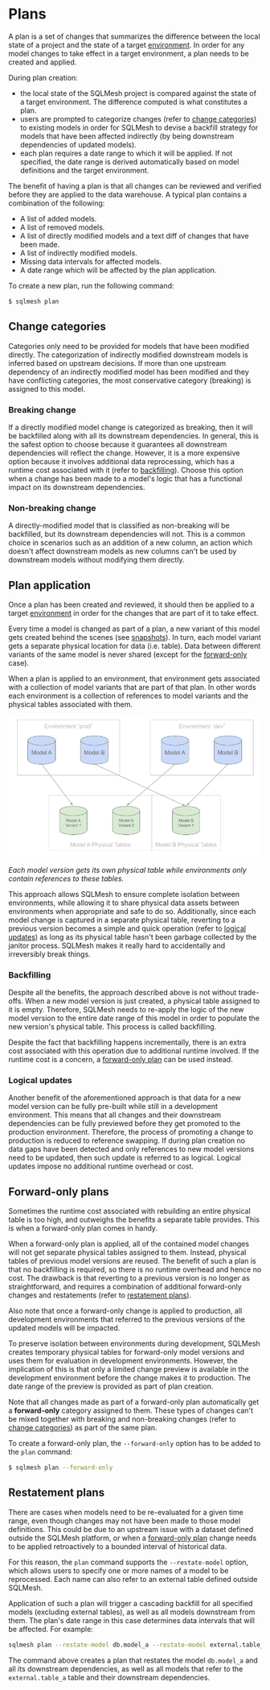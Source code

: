 # Plans

A plan is a set of changes that summarizes the difference between the local state of a project and the state of a target [environment](/concepts/environments). In order for any model changes to take effect in a target environment, a plan needs to be created and applied.

During plan creation:

* the local state of the SQLMesh project is compared against the state of a target environment. The difference computed is what constitutes a plan.
* users are prompted to categorize changes (refer to [change categories](#change-categories)) to existing models in order for SQLMesh to devise a backfill strategy for models that have been affected indirectly (by being downstream dependencies of updated models).
* each plan requires a date range to which it will be applied. If not specified, the date range is derived automatically based on model definitions and the target environment.

The benefit of having a plan is that all changes can be reviewed and verified before they are applied to the data warehouse. A typical plan contains a combination of the following:

* A list of added models.
* A list of removed models.
* A list of directly modified models and a text diff of changes that have been made.
* A list of indirectly modified models.
* Missing data intervals for affected models.
* A date range which will be affected by the plan application.

To create a new plan, run the following command:
```bash
$ sqlmesh plan
```
## Change categories
Categories only need to be provided for models that have been modified directly. The categorization of indirectly modified downstream models is inferred based on upstream decisions. If more than one upstream dependency of an indirectly modified model has been modified and they have conflicting categories, the most conservative category (breaking) is assigned to this model.

### Breaking change
If a directly modified model change is categorized as breaking, then it will be backfilled along with all its downstream dependencies. In general, this is the safest option to choose because it guarantees all downstream dependencies will reflect the change. However, it is a more expensive option because it involves additional data reprocessing, which has a runtime cost associated with it (refer to [backfilling](#backfilling)). Choose this option when a change has been made to a model's logic that has a functional impact on its downstream dependencies.

### Non-breaking change
A directly-modified model that is classified as non-breaking will be backfilled, but its downstream dependencies will not. This is a common choice in scenarios such as an addition of a new column, an action which doesn't affect downstream models as new columns can't be used by downstream models without modifying them directly.

## Plan application
Once a plan has been created and reviewed, it should then be applied to a target [environment](/concepts/environments) in order for the changes that are part of it to take effect.

Every time a model is changed as part of a plan, a new variant of this model gets created behind the scenes (see [snapshots](/concepts/architecture/snapshots)). In turn, each model variant gets a separate physical location for data (i.e. table). Data between different variants of the same model is never shared (except for the [forward-only](#forward-only-plans) case).

When a plan is applied to an environment, that environment gets associated with a collection of model variants that are part of that plan. In other words each environment is a collection of references to model variants and the physical tables associated with them.

![Each model version gets its own physical table while environments only contain references to these tables](plans/model_versioning.png)

*Each model version gets its own physical table while environments only contain references to these tables.*

This approach allows SQLMesh to ensure complete isolation between environments, while allowing it to share physical data assets between environments when appropriate and safe to do so. Additionally, since each model change is captured in a separate physical table, reverting to a previous version becomes a simple and quick operation (refer to [logical updates](#logical-updates)) as long as its physical table hasn't been garbage collected by the janitor process. SQLMesh makes it really hard to accidentally and irreversibly break things.

### Backfilling
Despite all the benefits, the approach described above is not without trade-offs. When a new model version is just created, a physical table assigned to it is empty. Therefore, SQLMesh needs to re-apply the logic of the new model version to the entire date range of this model in order to populate the new version's physical table. This process is called backfilling.

Despite the fact that backfilling happens incrementally, there is an extra cost associated with this operation due to additional runtime involved. If the runtime cost is a concern, a [forward-only plan](/concepts/plan_kinds#forward-only-plans) can be used instead.

### Logical updates
Another benefit of the aforementioned approach is that data for a new model version can be fully pre-built while still in a development environment. This means that all changes and their downstream dependencies can be fully previewed before they get promoted to the production environment. Therefore, the process of promoting a change to production is reduced to reference swapping. If during plan creation no data gaps have been detected and only references to new model versions need to be updated, then such update is referred to as logical. Logical updates impose no additional runtime overhead or cost.

## Forward-only plans
Sometimes the runtime cost associated with rebuilding an entire physical table is too high, and outweighs the benefits a separate table provides. This is when a forward-only plan comes in handy.

When a forward-only plan is applied, all of the contained model changes will not get separate physical tables assigned to them. Instead, physical tables of previous model versions are reused. The benefit of such a plan is that no backfilling is required, so there is no runtime overhead and hence no cost. The drawback is that reverting to a previous version is no longer as straightforward, and requires a combination of additional forward-only changes and restatements (refer to [restatement plans](#restatement-plans)).

Also note that once a forward-only change is applied to production, all development environments that referred to the previous versions of the updated models will be impacted.

To preserve isolation between environments during development, SQLMesh creates temporary physical tables for forward-only model versions and uses them for evaluation in development environments. However, the implication of this is that only a limited change preview is available in the development environment before the change makes it to production. The date range of the preview is provided as part of plan creation.

 Note that all changes made as part of a forward-only plan automatically get a **forward-only** category assigned to them. These types of changes can't be mixed together with breaking and non-breaking changes (refer to [change categories](/concepts/plans#change-categories)) as part of the same plan.

To create a forward-only plan, the `--forward-only` option has to be added to the `plan` command:
```bash
$ sqlmesh plan --forward-only
```

## Restatement plans
There are cases when models need to be re-evaluated for a given time range, even though changes may not have been made to those model definitions. This could be due to an upstream issue with a dataset defined outside the SQLMesh platform, or when a [forward-only plan](#forward-only-plans) change needs to be applied retroactively to a bounded interval of historical data.

For this reason, the `plan` command supports the `--restate-model` option, which allows users to specify one or more names of a model to be reprocessed. Each name can also refer to an external table defined outside SQLMesh.

Application of such a plan will trigger a cascading backfill for all specified models (excluding external tables), as well as all models downstream from them. The plan's date range in this case determines data intervals that will be affected. For example:

```bash
sqlmesh plan --restate-model db.model_a --restate-model external.table_a
```

The command above creates a plan that restates the model `db.model_a` and all its downstream dependencies, as well as all models that refer to the `external.table_a` table and their downstream dependencies.
